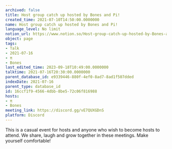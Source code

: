 ```yaml
---
archived: false
title: Host group catch up hosted by Bones and Pi!
created_time: 2021-07-10T14:50:00.0000000
name: Host group catch up hosted by Bones and Pi!
language_level: No limit
notion_url: https://www.notion.so/Host-group-catch-up-hosted-by-Bones-and-Pi-16ccf1f945664dbb8be572c06f816988
object: page
tags:
- Talk
- 2021-07-16
- π
- Bones
last_edited_time: 2023-09-18T10:49:00.0000000
talktime: 2021-07-16T20:30:00.0000000
parent_database_id: e9339446-880f-4ef0-8ad7-8ad1f507dded
indexDate: 2021-07-16
parent_type: database_id
id: 16ccf1f9-4566-4dbb-8be5-72c06f816988
hosts:
- π
- Bones
meeting_link: https://discord.gg/vE7QUXGDnS
platform: Discord
---
```


This is a casual event for hosts and anyone who wish to become hosts to attend.  We share, laugh and grow together in these meetings.  Make yourself comfortable!






